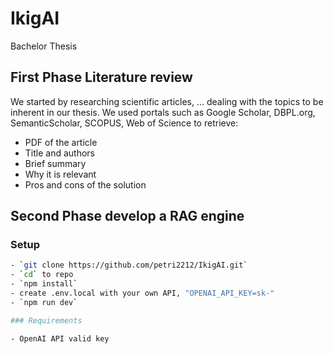 # IkigAI
Bachelor Thesis

## First Phase Literature review 

We started by researching scientific articles, ... dealing with the topics to be inherent in our thesis.
We used portals such as Google Scholar, DBPL.org, SemanticScholar, SCOPUS, Web of Science to retrieve:
- PDF of the article
- Title and authors
- Brief summary
- Why it is relevant
- Pros and cons of the solution

## Second Phase develop a RAG engine

### Setup
```bash
- `git clone https://github.com/petri2212/IkigAI.git`
- `cd` to repo
- `npm install`
- create .env.local with your own API, "OPENAI_API_KEY=sk-"
- `npm run dev`

### Requirements

- OpenAI API valid key